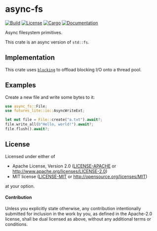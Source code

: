 # async-fs

[![Build](https://github.com/stjepang/async-fs/workflows/Build%20and%20test/badge.svg)](
https://github.com/stjepang/async-fs/actions)
[![License](https://img.shields.io/badge/license-MIT%2FApache--2.0-blue.svg)](
https://github.com/stjepang/async-fs)
[![Cargo](https://img.shields.io/crates/v/async-fs.svg)](
https://crates.io/crates/async-fs)
[![Documentation](https://docs.rs/async-fs/badge.svg)](
https://docs.rs/async-fs)

Async filesystem primitives.

This crate is an async version of `std::fs`.

## Implementation

This crate uses [`blocking`] to offload blocking I/O onto a thread pool.

[`blocking`]: https://docs.rs/blocking

## Examples

Create a new file and write some bytes to it:

```rust
use async_fs::File;
use futures_lite::io::AsyncWriteExt;

let mut file = File::create("a.txt").await?;
file.write_all(b"Hello, world!").await?;
file.flush().await?;
```

## License

Licensed under either of

 * Apache License, Version 2.0 ([LICENSE-APACHE](LICENSE-APACHE) or http://www.apache.org/licenses/LICENSE-2.0)
 * MIT license ([LICENSE-MIT](LICENSE-MIT) or http://opensource.org/licenses/MIT)

at your option.

#### Contribution

Unless you explicitly state otherwise, any contribution intentionally submitted
for inclusion in the work by you, as defined in the Apache-2.0 license, shall be
dual licensed as above, without any additional terms or conditions.
